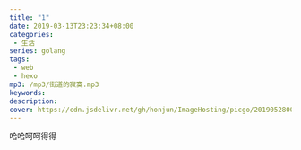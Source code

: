 ```yaml
---
title: "1"
date: 2019-03-13T23:23:34+08:00
categories: 
 - 生活
series: golang
tags: 
 - web
 - hexo
mp3: /mp3/街道的寂寞.mp3
keywords:
description:
cover: https://cdn.jsdelivr.net/gh/honjun/ImageHosting/picgo/20190528000025.png
---
```

哈哈呵呵得得